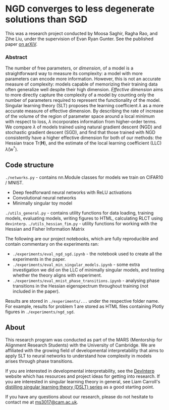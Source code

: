 # NGD converges to less degenerate solutions than SGD

This was a research project conducted by Moosa Saghir, Ragha Rao, and Zihe Liu, under the supervision of Evan Ryan Gunter. See the published paper [on arXiV](https://arxiv.org/abs/2409.04913).

### Abstract

The number of free parameters, or *dimension*, of a model is a straightforward way to measure its complexity: a model with more parameters can encode more information. However, this is not an accurate measure of complexity: models capable of memorizing their training data often generalize well despite their high dimension. *Effective dimension* aims to more directly capture the complexity of a model by counting only the number of parameters required to represent the functionality of the model. Singular learning theory (SLT) proposes the learning coefficient $\lambda$ as a more accurate measure of effective dimension.
By describing the rate of increase of the volume of the region of parameter space around a local minimum with respect to loss, $\lambda$ incorporates information from higher-order terms. We compare $\lambda$ of models trained using natural gradient descent (NGD) and stochastic gradient descent (SGD), and find that those trained with NGD consistently have a higher effective dimension for both of our methods: the Hessian trace $\text{Tr}(\mathbf{H})$, and the estimate of the local learning coefficient (LLC) $\hat{\lambda}(w^*)$.

## Code structure

`./networks.py` - contains nn.Module classes for models we train on CIFAR10 / MNIST.
- Deep feedforward neural networks with ReLU activations
- Convolutional neural networks
- Minimally singular toy model

`./utils_general.py` - contains utility functions for data loading, training models, evaluating models, writing figures to HTML, calculating RLCT using `devinterp`.
`./utils_hessian_fim.py` - utility functions for working with the Hessian and Fisher Information Matrix

The following are our project notebooks, which are fully reproducible and contain commentary on the experiments ran:
- `./experiments/eval_ngd_sgd.ipynb` - the notebook used to create all the experiments in the paper.
- `./experiments/eval_min_singular_models.ipynb` - some extra investigation we did on the LLC of minimally singular models, and testing whether the theory aligns with experiment.
- `./experiments/eval_mnist_phase_transitions.ipynb` - analysing phase transitions in the Hessian eigenspectrum throughout training (not included in the paper).

Results are stored in `./experiments/...` under the respective folder name. For example, results for problem 1 are stored as HTML files containing Plotly figures in `./experiments/ngd_sgd`.

## About

This research program was conducted as part of the MARS (Mentorship for Alignment Research Students) with the University of Cambridge. We are affiliated with the growing field of developmental interpretability that aims to apply SLT to neural networks to understand how complexity in models arises through phase transitions.

If you are interested in developmental interpretability, see the [DevInterp](https://devinterp.com/) website which has resources and project ideas for getting into research. If you are interested in singular learning theory in general, see Liam Carroll's [distilling singular learning theory (DSLT) series](https://www.lesswrong.com/s/czrXjvCLsqGepybHC) as a good starting point.

If you have any questions about our research, please do not hesitate to contact me at [ms3017@cam.ac.uk](mailto:ms3017@cam.ac.uk).
